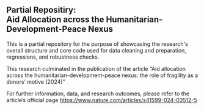 ## Partial Repositiry: <br> Aid Allocation across the Humanitarian-Development-Peace Nexus

This is a partial repository for the purpose of showcasing the research's overall structure and core code used for data cleaning and preparation, regressions, and robustness checks. 

This research culminated in the publication of the article “Aid allocation across the humanitarian-development-peace nexus: the role of fragility as a donors’ motive (2024)”

For further information, data, and research outcomes, please refer to the article’s official page https://www.nature.com/articles/s41599-024-03512-5 
